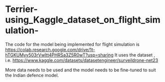 # Terrier-using_Kaggle_dataset_on_flight_simulation-

The code for the model being implemented for flight simulation is https://colab.research.google.com/drive/1t-hTGKUMyv503rVwItt4PHRSa3Z5R0wT?usp=sharing 
It uses the dataset , i.e. https://www.kaggle.com/datasets/datasetengineer/surveildrone-net23 

More data needs to be used and the model needs to be fine-tuned to suit the Indian defence model. 
